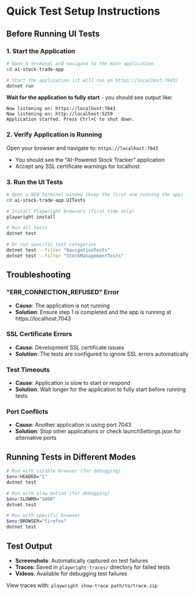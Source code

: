 # Quick Test Setup Instructions

## Before Running UI Tests

### 1. Start the Application
```bash
# Open a terminal and navigate to the main application
cd ai-stock-trade-app

# Start the application (it will run on https://localhost:7043)
dotnet run
```

**Wait for the application to fully start** - you should see output like:
```
Now listening on: https://localhost:7043
Now listening on: http://localhost:5259
Application started. Press Ctrl+C to shut down.
```

### 2. Verify Application is Running
Open your browser and navigate to: `https://localhost:7043`
- You should see the "AI-Powered Stock Tracker" application
- Accept any SSL certificate warnings for localhost

### 3. Run the UI Tests
```bash
# Open a NEW terminal window (keep the first one running the app)
cd ai-stock-trade-app.UITests

# Install Playwright browsers (first time only)
playwright install

# Run all tests
dotnet test

# Or run specific test categories
dotnet test --filter "NavigationTests"
dotnet test --filter "StockManagementTests"
```

## Troubleshooting

### "ERR_CONNECTION_REFUSED" Error
- **Cause**: The application is not running
- **Solution**: Ensure step 1 is completed and the app is running at https://localhost:7043

### SSL Certificate Errors
- **Cause**: Development SSL certificate issues
- **Solution**: The tests are configured to ignore SSL errors automatically

### Test Timeouts
- **Cause**: Application is slow to start or respond
- **Solution**: Wait longer for the application to fully start before running tests

### Port Conflicts
- **Cause**: Another application is using port 7043
- **Solution**: Stop other applications or check launchSettings.json for alternative ports

## Running Tests in Different Modes

```bash
# Run with visible browser (for debugging)
$env:HEADED="1"
dotnet test

# Run with slow motion (for debugging)
$env:SLOWMO="1000"
dotnet test

# Run with specific browser
$env:BROWSER="firefox"
dotnet test
```

## Test Output

- **Screenshots**: Automatically captured on test failures
- **Traces**: Saved in `playwright-traces/` directory for failed tests
- **Videos**: Available for debugging test failures

View traces with: `playwright show-trace path/to/trace.zip`